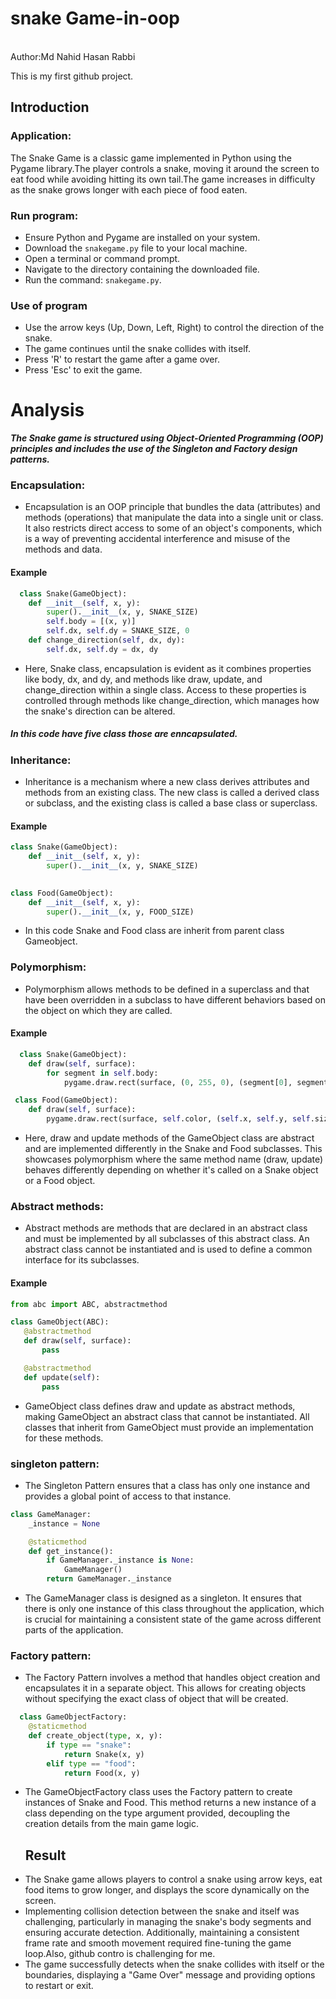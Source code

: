 # snake Game-in-oop
<br>
Author:Md Nahid Hasan Rabbi

This is my first github project.
## Introduction
### Application:
The Snake Game is a classic game implemented in Python using the Pygame library.The player controls a snake, moving it around the screen to eat food while avoiding hitting its own tail.The game increases in difficulty as the snake grows longer with each piece of food eaten.
### Run program:
- Ensure Python and Pygame are installed on your system.
- Download the `snakegame.py` file to your local machine.
- Open a terminal or command prompt.<br>
- Navigate to the directory containing the downloaded file.
- Run the command: `snakegame.py`.
### Use of program
- Use the arrow keys (Up, Down, Left, Right) to control the direction of the snake.
- The game continues until the snake collides with itself.
- Press 'R' to restart the game after a game over.
- Press 'Esc' to exit the game.

# Analysis
***The Snake game is structured using Object-Oriented Programming (OOP) principles and includes the use of the Singleton and Factory design patterns.***
### Encapsulation:
- Encapsulation is an OOP principle that bundles the data (attributes) and methods (operations) that manipulate the data into a single unit or class. It also restricts direct access to some of an object's components, which is a way of preventing accidental interference and misuse of the methods and data.
#### Example
```python
  class Snake(GameObject):
    def __init__(self, x, y):
        super().__init__(x, y, SNAKE_SIZE)
        self.body = [(x, y)]
        self.dx, self.dy = SNAKE_SIZE, 0
    def change_direction(self, dx, dy):
        self.dx, self.dy = dx, dy
```
- Here, Snake class, encapsulation is evident as it combines properties like body, dx, and dy, and methods like draw, update, and change_direction within a single class. Access to these properties is controlled through methods like change_direction, which manages how the snake's direction can be altered.
##### In this code have five class those are enncapsulated.
### Inheritance:
- Inheritance is a mechanism where a new class derives attributes and methods from an existing class. The new class is called a derived class or subclass, and the existing class is called a base class or superclass.
 #### Example
```python
class Snake(GameObject):
    def __init__(self, x, y):
        super().__init__(x, y, SNAKE_SIZE)
       

class Food(GameObject):
    def __init__(self, x, y):
        super().__init__(x, y, FOOD_SIZE)

```
- In this code  Snake and Food class are inherit from parent class Gameobject.

### Polymorphism:
- Polymorphism allows methods to be defined in a superclass and that have been overridden in a subclass to have different behaviors based on the object on which they are called.
 #### Example
```python
  class Snake(GameObject):
    def draw(self, surface):
        for segment in self.body:
            pygame.draw.rect(surface, (0, 255, 0), (segment[0], segment[1], self.size, self.size))

 class Food(GameObject):
    def draw(self, surface):
        pygame.draw.rect(surface, self.color, (self.x, self.y, self.size, self.size))
```
- Here, draw and update methods of the GameObject class are abstract and are implemented differently in the Snake and Food subclasses. This showcases polymorphism where the same method name (draw, update) behaves differently depending on whether it's called on a Snake object or a Food object. 

### Abstract methods:
- Abstract methods are methods that are declared in an abstract class and must be implemented by all subclasses of this abstract class. An abstract class cannot be instantiated and is used to define a common interface for its subclasses.
 #### Example
 ```python
 from abc import ABC, abstractmethod

class GameObject(ABC):
    @abstractmethod
    def draw(self, surface):
        pass

    @abstractmethod
    def update(self):
        pass

```

- GameObject class defines draw and update as abstract methods, making GameObject an abstract class that cannot be instantiated. All classes that inherit from GameObject must provide an implementation for these methods.

### singleton pattern:
- The Singleton Pattern ensures that a class has only one instance and provides a global point of access to that instance.
```python
class GameManager:
    _instance = None

    @staticmethod
    def get_instance():
        if GameManager._instance is None:
            GameManager()
        return GameManager._instance
```
- The GameManager class is designed as a singleton. It ensures that there is only one instance of this class throughout the application, which is crucial for maintaining a consistent state of the game across different parts of the application.
### Factory pattern:
- The Factory Pattern involves a method that handles object creation and encapsulates it in a separate object. This allows for creating objects without specifying the exact class of object that will be created.
```python
  class GameObjectFactory:
    @staticmethod
    def create_object(type, x, y):
        if type == "snake":
            return Snake(x, y)
        elif type == "food":
            return Food(x, y)
  ```
- The GameObjectFactory class uses the Factory pattern to create instances of Snake and Food. This method returns a new instance of a class depending on the type argument provided, decoupling the creation details from the main game logic.
  ## Result
- The Snake game allows players to control a snake using arrow keys, eat food items to grow longer, and displays the score dynamically on the screen.
- Implementing collision detection between the snake and itself was challenging, particularly in managing the snake's body segments and ensuring accurate detection. Additionally, maintaining a consistent frame rate and smooth movement required fine-tuning the game loop.Also, github contro is challenging for me.
- The game successfully detects when the snake collides with itself or the boundaries, displaying a "Game Over" message and providing options to restart or exit.

